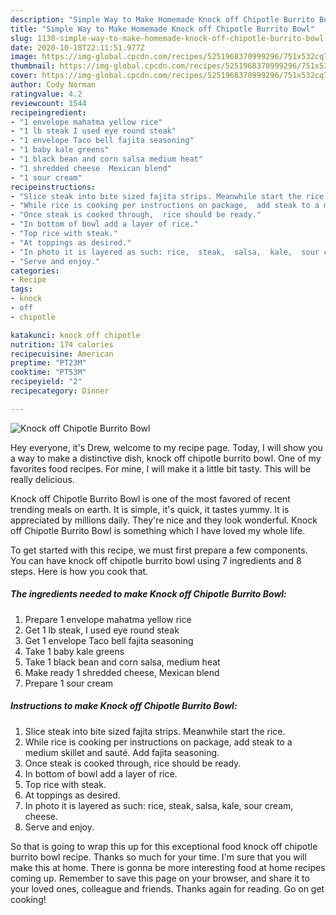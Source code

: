 ```yaml
---
description: "Simple Way to Make Homemade Knock off Chipotle Burrito Bowl"
title: "Simple Way to Make Homemade Knock off Chipotle Burrito Bowl"
slug: 1130-simple-way-to-make-homemade-knock-off-chipotle-burrito-bowl
date: 2020-10-18T22:11:51.977Z
image: https://img-global.cpcdn.com/recipes/5251968370999296/751x532cq70/knock-off-chipotle-burrito-bowl-recipe-main-photo.jpg
thumbnail: https://img-global.cpcdn.com/recipes/5251968370999296/751x532cq70/knock-off-chipotle-burrito-bowl-recipe-main-photo.jpg
cover: https://img-global.cpcdn.com/recipes/5251968370999296/751x532cq70/knock-off-chipotle-burrito-bowl-recipe-main-photo.jpg
author: Cody Norman
ratingvalue: 4.2
reviewcount: 1544
recipeingredient:
- "1 envelope mahatma yellow rice"
- "1 lb steak I used eye round steak"
- "1 envelope Taco bell fajita seasoning"
- "1 baby kale greens"
- "1 black bean and corn salsa medium heat"
- "1 shredded cheese  Mexican blend"
- "1 sour cream"
recipeinstructions:
- "Slice steak into bite sized fajita strips. Meanwhile start the rice."
- "While rice is cooking per instructions on package,  add steak to a medium skillet and sauté.  Add fajita seasoning."
- "Once steak is cooked through,  rice should be ready."
- "In bottom of bowl add a layer of rice."
- "Top rice with steak."
- "At toppings as desired."
- "In photo it is layered as such: rice,  steak,  salsa,  kale,  sour cream,  cheese."
- "Serve and enjoy."
categories:
- Recipe
tags:
- knock
- off
- chipotle

katakunci: knock off chipotle 
nutrition: 174 calories
recipecuisine: American
preptime: "PT23M"
cooktime: "PT53M"
recipeyield: "2"
recipecategory: Dinner

---
```



![Knock off Chipotle Burrito Bowl](https://img-global.cpcdn.com/recipes/5251968370999296/751x532cq70/knock-off-chipotle-burrito-bowl-recipe-main-photo.jpg)

Hey everyone, it's Drew, welcome to my recipe page. Today, I will show you a way to make a distinctive dish, knock off chipotle burrito bowl. One of my favorites food recipes. For mine, I will make it a little bit tasty. This will be really delicious.

Knock off Chipotle Burrito Bowl is one of the most favored of recent trending meals on earth. It is simple, it's quick, it tastes yummy. It is appreciated by millions daily. They're nice and they look wonderful. Knock off Chipotle Burrito Bowl is something which I have loved my whole life.




To get started with this recipe, we must first prepare a few components. You can have knock off chipotle burrito bowl using 7 ingredients and 8 steps. Here is how you cook that.

<!--inarticleads1-->

##### The ingredients needed to make Knock off Chipotle Burrito Bowl:

1. Prepare 1 envelope mahatma yellow rice
1. Get 1 lb steak, I used eye round steak
1. Get 1 envelope Taco bell fajita seasoning
1. Take 1 baby kale greens
1. Take 1 black bean and corn salsa, medium heat
1. Make ready 1 shredded cheese,  Mexican blend
1. Prepare 1 sour cream




<!--inarticleads2-->

##### Instructions to make Knock off Chipotle Burrito Bowl:

1. Slice steak into bite sized fajita strips. Meanwhile start the rice.
1. While rice is cooking per instructions on package,  add steak to a medium skillet and sauté.  Add fajita seasoning.
1. Once steak is cooked through,  rice should be ready.
1. In bottom of bowl add a layer of rice.
1. Top rice with steak.
1. At toppings as desired.
1. In photo it is layered as such: rice,  steak,  salsa,  kale,  sour cream,  cheese.
1. Serve and enjoy.




So that is going to wrap this up for this exceptional food knock off chipotle burrito bowl recipe. Thanks so much for your time. I'm sure that you will make this at home. There is gonna be more interesting food at home recipes coming up. Remember to save this page on your browser, and share it to your loved ones, colleague and friends. Thanks again for reading. Go on get cooking!
